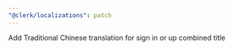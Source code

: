 ```yaml
---
"@clerk/localizations": patch
---
```


Add Traditional Chinese translation for sign in or up combined title
